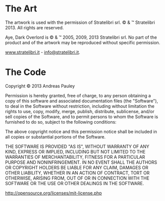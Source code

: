# The Art

The artwork is used with the permission of Stratelibri srl. © & ™ Stratelibri 2013. All rights are reserved.

Aye, Dark Overlord is © & ™ 2005, 2009, 2013 Stratelibri srl. No part of the product and of the artwork may be reproduced without specific permission.

www.stratelibri.it - info@stratelibri.it.

# The Code

Copyright © 2013 Andreas Pauley

Permission is hereby granted, free of charge, to any person obtaining
a copy of this software and associated documentation files (the
"Software"), to deal in the Software without restriction, including
without limitation the rights to use, copy, modify, merge, publish,
distribute, sublicense, and/or sell copies of the Software, and to
permit persons to whom the Software is furnished to do so, subject to
the following conditions:

The above copyright notice and this permission notice shall be
included in all copies or substantial portions of the Software.

THE SOFTWARE IS PROVIDED "AS IS", WITHOUT WARRANTY OF ANY KIND,
EXPRESS OR IMPLIED, INCLUDING BUT NOT LIMITED TO THE WARRANTIES OF
MERCHANTABILITY, FITNESS FOR A PARTICULAR PURPOSE AND
NONINFRINGEMENT. IN NO EVENT SHALL THE AUTHORS OR COPYRIGHT HOLDERS BE
LIABLE FOR ANY CLAIM, DAMAGES OR OTHER LIABILITY, WHETHER IN AN ACTION
OF CONTRACT, TORT OR OTHERWISE, ARISING FROM, OUT OF OR IN CONNECTION
WITH THE SOFTWARE OR THE USE OR OTHER DEALINGS IN THE SOFTWARE.

http://opensource.org/licenses/mit-license.php

